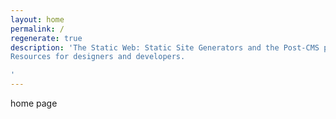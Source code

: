 ```yaml
---
layout: home
permalink: /
regenerate: true
description: 'The Static Web: Static Site Generators and the Post-CMS paradigm. <br />
Resources for designers and developers.

'
---
```

home page
